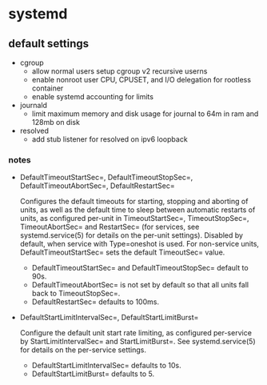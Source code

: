 # systemd


## default settings

- cgroup
    - allow normal users setup cgroup v2 recursive userns
    - enable nonroot user CPU, CPUSET, and I/O delegation for rootless container
    - enable systemd accounting for limits
- journald
    - limit maximum memory and disk usage for journal to 64m in ram and 128mb on disk
- resolved
    - add stub listener for resolved on ipv6 loopback


### notes

+ DefaultTimeoutStartSec=, DefaultTimeoutStopSec=, DefaultTimeoutAbortSec=, DefaultRestartSec=

    Configures the default timeouts for starting, stopping and aborting of units, as well as the default time to sleep between automatic restarts of units, as configured per-unit in TimeoutStartSec=, TimeoutStopSec=, TimeoutAbortSec= and RestartSec= (for services, see systemd.service(5) for details on the per-unit settings). Disabled by default, when service with Type=oneshot is used. For non-service units, DefaultTimeoutStartSec= sets the default TimeoutSec= value.

    + DefaultTimeoutStartSec= and DefaultTimeoutStopSec= default to 90s.
    + DefaultTimeoutAbortSec= is not set by default so that all units fall back to TimeoutStopSec=.
    + DefaultRestartSec= defaults to 100ms.

+ DefaultStartLimitIntervalSec=, DefaultStartLimitBurst=

    Configure the default unit start rate limiting, as configured per-service by StartLimitIntervalSec= and StartLimitBurst=. See systemd.service(5) for details on the per-service settings.

    + DefaultStartLimitIntervalSec= defaults to 10s.
    + DefaultStartLimitBurst= defaults to 5.
